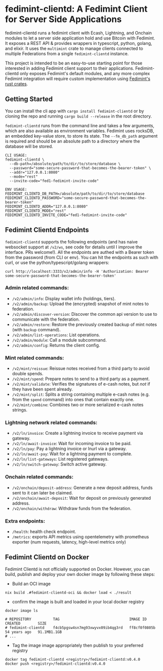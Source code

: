 # fedimint-clientd: A Fedimint Client for Server Side Applications

fedimint-clientd runs a fedimint client with Ecash, Lightning, and Onchain modules to let a server side application hold and use Bitcoin with Fedimint. It exposes a REST API & provides wrappers in typescript, python, golang, and elixir. It uses the `multimint` crate to manage clients connected to multiple Federations from a single `fedimint-clientd` instance.

This project is intended to be an easy-to-use starting point for those interested in adding Fedimint client support to their applications. Fedimint-clientd only exposes Fedimint's default modules, and any more complex Fedimint integration will require custom implementation using [Fedimint's rust crates](https://github.com/fedimint/fedimint).

## Getting Started

You can install the cli app with `cargo install fedimint-clientd` or by cloning the repo and running `cargo build --release` in the root directory.

`fedimint-clientd` runs from the command line and takes a few arguments, which are also available as environment variables. Fedimint uses rocksDB, an embedded key-value store, to store its state. The `--fm_db_path` argument is required and should be an absolute path to a directory where the database will be stored.

```
CLI USAGE:
fedimint-clientd \
  --db-path=/absolute/path/to/dir/to/store/database \
  --password="some-secure-password-that-becomes-the-bearer-token" \
  --addr="127.0.0.1:8080"
  --mode="rest"
  --invite-code="fed1-fedimint-invite-code"

ENV USAGE:
FEDIMINT_CLIENTD_DB_PATH=/absolute/path/to/dir/to/store/database
FEDIMINT_CLIENTD_PASSWORD="some-secure-password-that-becomes-the-bearer-token"
FEDIMINT_CLIENTD_ADDR="127.0.0.1:8080"
FEDIMINT_CLIENTD_MODE="rest"
FEDIMINT_CLIENTD_INVITE_CODE="fed1-fedimint-invite-code"
```

## Fedimint Clientd Endpoints

`fedimint-clientd` supports the following endpoints (and has naive websocket support at `/v2/ws`, see code for details until I improve the interface. PRs welcome!). All the endpoints are authed with a Bearer token from the password (from CLI or env). You can hit the endpoints as such with curl, or use the python/typescript/golang wrappers:

```
curl http://localhost:3333/v2/admin/info -H 'Authorization: Bearer some-secure-password-that-becomes-the-bearer-token'
```

### Admin related commands:

- `/v2/admin/info`: Display wallet info (holdings, tiers).
- `/v2/admin/backup`: Upload the (encrypted) snapshot of mint notes to federation.
- `/v2/admin/discover-version`: Discover the common api version to use to communicate with the federation.
- `/v2/admin/restore`: Restore the previously created backup of mint notes (with `backup` command).
- `/v2/admin/list-operations`: List operations.
- `/v2/admin/module`: Call a module subcommand.
- `/v2/admin/config`: Returns the client config.

### Mint related commands:

- `/v2/mint/reissue`: Reissue notes received from a third party to avoid double spends.
- `/v2/mint/spend`: Prepare notes to send to a third party as a payment.
- `/v2/mint/validate`: Verifies the signatures of e-cash notes, but _not_ if they have been spent already.
- `/v2/mint/split`: Splits a string containing multiple e-cash notes (e.g. from the `spend` command) into ones that contain exactly one.
- `/v2/mint/combine`: Combines two or more serialized e-cash notes strings.

### Lightning network related commands:

- `/v2/ln/invoice`: Create a lightning invoice to receive payment via gateway.
- `/v2/ln/await-invoice`: Wait for incoming invoice to be paid.
- `/v2/ln/pay`: Pay a lightning invoice or lnurl via a gateway.
- `/v2/ln/await-pay`: Wait for a lightning payment to complete.
- `/v2/ln/list-gateways`: List registered gateways.
- `/v2/ln/switch-gateway`: Switch active gateway.

### Onchain related commands:

- `/v2/onchain/deposit-address`: Generate a new deposit address, funds sent to it can later be claimed.
- `/v2/onchain/await-deposit`: Wait for deposit on previously generated address.
- `/v2/onchain/withdraw`: Withdraw funds from the federation.

### Extra endpoints:

- `/health`: health check endpoint.
- `/metrics`: exports API metrics using opentelemetry with prometheus exporter (num requests, latency, high-level metrics only)

## Fedimint Clientd on Docker

Fedimint Clientd is not officially supported on Docker. However, you can build, publish and deploy your own docker image by following these steps:

- Build an OCI image

```
nix build .#fedimint-clientd-oci && docker load < ./result
```

- confirm the image is built and loaded in your local docker registry

```
docker image ls

# REPOSITORY          TAG                                IMAGE ID       CREATED        SIZE
# fedimint-clientd    f4cb5pgsw4sn7mg93xwyvx09ib4qg3rd   ff8cf0f0805b   54 years ago   91.1MB1.1GB
# ...
```

- Tag the image image appropriately then publish to your preferred registry

```
docker tag fedimint-clientd <registry>/fedimint-clientd:v0.4.0
docker push <registry>/fedimint-clientd:v0.4.0
```
